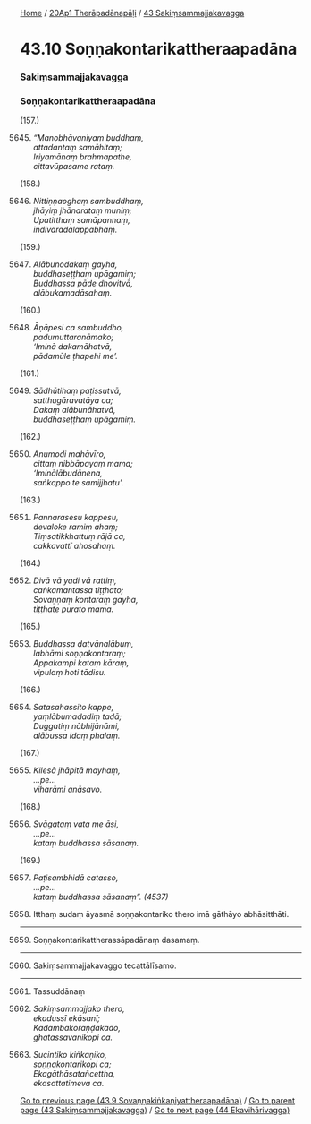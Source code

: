 
[Home](/) / [20Ap1 Therāpadānapāḷi](/tipitaka/20Ap1.md) / [43 Sakiṃsammajjakavagga](/tipitaka/20Ap1/43.md)

# 43.10 Soṇṇakontarikattheraapadāna

### Sakiṃsammajjakavagga

### Soṇṇakontarikattheraapadāna

(157.)

5645. _“Manobhāvaniyaṃ buddhaṃ,_  
_attadantaṃ samāhitaṃ;_  
_Iriyamānaṃ brahmapathe,_  
_cittavūpasame rataṃ._  


(158.)

5646. _Nittiṇṇaoghaṃ sambuddhaṃ,_  
_jhāyiṃ jhānarataṃ muniṃ;_  
_Upatitthaṃ samāpannaṃ,_  
_indivaradalappabhaṃ._  


(159.)

5647. _Alābunodakaṃ gayha,_  
_buddhaseṭṭhaṃ upāgamiṃ;_  
_Buddhassa pāde dhovitvā,_  
_alābukamadāsahaṃ._  


(160.)

5648. _Āṇāpesi ca sambuddho,_  
_padumuttaranāmako;_  
_‘Iminā dakamāhatvā,_  
_pādamūle ṭhapehi me’._  


(161.)

5649. _Sādhūtihaṃ paṭissutvā,_  
_satthugāravatāya ca;_  
_Dakaṃ alābunāhatvā,_  
_buddhaseṭṭhaṃ upāgamiṃ._  


(162.)

5650. _Anumodi mahāvīro,_  
_cittaṃ nibbāpayaṃ mama;_  
_‘Iminālābudānena,_  
_saṅkappo te samijjhatu’._  


(163.)

5651. _Pannarasesu kappesu,_  
_devaloke ramiṃ ahaṃ;_  
_Tiṃsatikkhattuṃ rājā ca,_  
_cakkavattī ahosahaṃ._  


(164.)

5652. _Divā vā yadi vā rattiṃ,_  
_caṅkamantassa tiṭṭhato;_  
_Sovaṇṇaṃ kontaraṃ gayha,_  
_tiṭṭhate purato mama._  


(165.)

5653. _Buddhassa datvānalābuṃ,_  
_labhāmi soṇṇakontaraṃ;_  
_Appakampi kataṃ kāraṃ,_  
_vipulaṃ hoti tādisu._  


(166.)

5654. _Satasahassito kappe,_  
_yaṃlābumadadiṃ tadā;_  
_Duggatiṃ nābhijānāmi,_  
_alābussa idaṃ phalaṃ._  


(167.)

5655. _Kilesā jhāpitā mayhaṃ,_  
_…pe…_  
_viharāmi anāsavo._  


(168.)

5656. _Svāgataṃ vata me āsi,_  
_…pe…_  
_kataṃ buddhassa sāsanaṃ._  


(169.)

5657. _Paṭisambhidā catasso,_  
_…pe…_  
_kataṃ buddhassa sāsanaṃ”. (4537)_  


5658. Itthaṃ sudaṃ āyasmā soṇṇakontariko thero imā gāthāyo abhāsitthāti.

---

5659. Soṇṇakontarikattherassāpadānaṃ dasamaṃ.



---

5660. Sakiṃsammajjakavaggo tecattālīsamo.



---

5661. Tassuddānaṃ



5662. _Sakiṃsammajjako thero,_  
_ekadussī ekāsanī;_  
_Kadambakoraṇḍakado,_  
_ghatassavanikopi ca._  


5663. _Sucintiko kiṅkaṇiko,_  
_soṇṇakontarikopi ca;_  
_Ekagāthāsatañcettha,_  
_ekasattatimeva ca._  


[Go to previous page (43.9 Sovaṇṇakiṅkaṇiyattheraapadāna)](/tipitaka/20Ap1/43/43.9.md) / [Go to parent page (43 Sakiṃsammajjakavagga)](/tipitaka/20Ap1/43.md) / [Go to next page (44 Ekavihārivagga)](/tipitaka/20Ap1/44.md)


